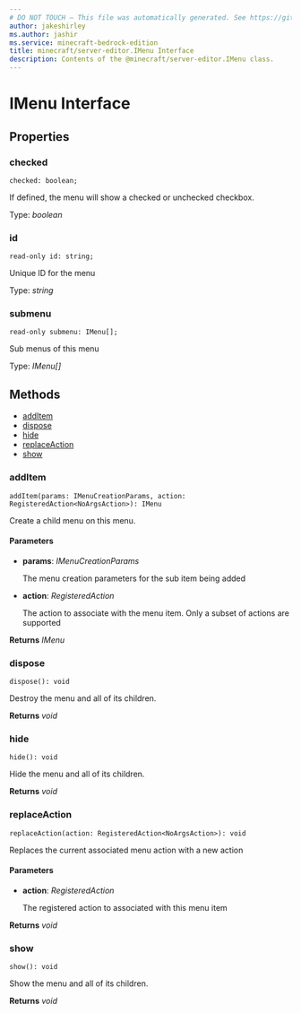 ```yaml
---
# DO NOT TOUCH — This file was automatically generated. See https://github.com/mojang/minecraftapidocsgenerator to modify descriptions, examples, etc.
author: jakeshirley
ms.author: jashir
ms.service: minecraft-bedrock-edition
title: minecraft/server-editor.IMenu Interface
description: Contents of the @minecraft/server-editor.IMenu class.
---
```

# IMenu Interface

## Properties

### **checked**
`checked: boolean;`

If defined, the menu will show a checked or unchecked checkbox.

Type: *boolean*

### **id**
`read-only id: string;`

Unique ID for the menu

Type: *string*

### **submenu**
`read-only submenu: IMenu[];`

Sub menus of this menu

Type: *IMenu[]*

## Methods
- [addItem](#additem)
- [dispose](#dispose)
- [hide](#hide)
- [replaceAction](#replaceaction)
- [show](#show)

### **addItem**
`
addItem(params: IMenuCreationParams, action: RegisteredAction<NoArgsAction>): IMenu
`

Create a child menu on this menu.

#### **Parameters**
- **params**: *IMenuCreationParams*
  
  The menu creation parameters for the sub item being added
- **action**: *RegisteredAction<NoArgsAction>*
  
  The action to associate with the menu item. Only a subset of actions are supported

**Returns** *IMenu*

### **dispose**
`
dispose(): void
`

Destroy the menu and all of its children.

**Returns** *void*

### **hide**
`
hide(): void
`

Hide the menu and all of its children.

**Returns** *void*

### **replaceAction**
`
replaceAction(action: RegisteredAction<NoArgsAction>): void
`

Replaces the current associated menu action with a new action

#### **Parameters**
- **action**: *RegisteredAction<NoArgsAction>*
  
  The registered action to associated with this menu item

**Returns** *void*

### **show**
`
show(): void
`

Show the menu and all of its children.

**Returns** *void*

